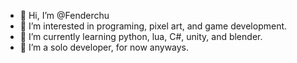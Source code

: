 - 👋 Hi, I’m @Fenderchu
- 👀 I’m interested in programing, pixel art, and game development.
- 🌱 I’m currently learning python, lua, C#, unity, and blender.
- 💞️ I’m a solo developer, for now anyways.

<!---
Fenderchu/Fenderchu is a ✨ special ✨ repository because its `README.md` (this file) appears on your GitHub profile.
You can click the Preview link to take a look at your changes.
--->
